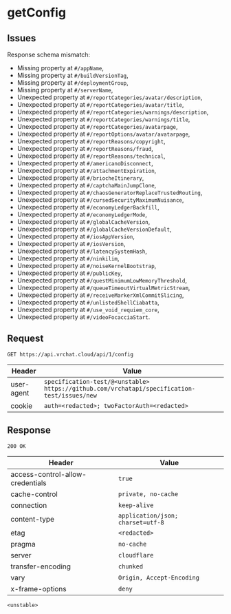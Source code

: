 # getConfig

## Issues
Response schema mismatch:
* Missing property at ``#/appName``,
* Missing property at ``#/buildVersionTag``,
* Missing property at ``#/deploymentGroup``,
* Missing property at ``#/serverName``,
* Unexpected property at ``#/reportCategories/avatar/description``,
* Unexpected property at ``#/reportCategories/avatar/title``,
* Unexpected property at ``#/reportCategories/warnings/description``,
* Unexpected property at ``#/reportCategories/warnings/title``,
* Unexpected property at ``#/reportCategories/avatarpage``,
* Unexpected property at ``#/reportOptions/avatar/avatarpage``,
* Unexpected property at ``#/reportReasons/copyright``,
* Unexpected property at ``#/reportReasons/fraud``,
* Unexpected property at ``#/reportReasons/technical``,
* Unexpected property at ``#/americanoDisconnect``,
* Unexpected property at ``#/attachmentExpiration``,
* Unexpected property at ``#/briocheItinerary``,
* Unexpected property at ``#/captchaMainJumpClone``,
* Unexpected property at ``#/chaosGeneratorReplaceTrustedRouting``,
* Unexpected property at ``#/cursedSecurityMaximumNuisance``,
* Unexpected property at ``#/economyLedgerBackfill``,
* Unexpected property at ``#/economyLedgerMode``,
* Unexpected property at ``#/globalCacheVersion``,
* Unexpected property at ``#/globalCacheVersionDefault``,
* Unexpected property at ``#/iosAppVersion``,
* Unexpected property at ``#/iosVersion``,
* Unexpected property at ``#/latencySystemHash``,
* Unexpected property at ``#/ninkilim``,
* Unexpected property at ``#/noiseKernelBootstrap``,
* Unexpected property at ``#/publicKey``,
* Unexpected property at ``#/questMinimumLowMemoryThreshold``,
* Unexpected property at ``#/queueTimeoutVirtualMetricStream``,
* Unexpected property at ``#/receiveMarkerXmlCommitSlicing``,
* Unexpected property at ``#/unlistedShellCiabatta``,
* Unexpected property at ``#/use_void_requiem_core``,
* Unexpected property at ``#/videoFocacciaStart``.
## Request
`GET https://api.vrchat.cloud/api/1/config`

| Header | Value |
| ------ | ----- |
| user-agent | `specification-test/@<unstable> https://github.com/vrchatapi/specification-test/issues/new` |
| cookie | `auth=<redacted>; twoFactorAuth=<redacted>` |


## Response
`200 OK`

| Header | Value |
| ------ | ----- |
| access-control-allow-credentials | `true` |
| cache-control | `private, no-cache` |
| connection | `keep-alive` |
| content-type | `application/json; charset=utf-8` |
| etag | `<redacted>` |
| pragma | `no-cache` |
| server | `cloudflare` |
| transfer-encoding | `chunked` |
| vary | `Origin, Accept-Encoding` |
| x-frame-options | `deny` |

```jsonc
<unstable>
```
